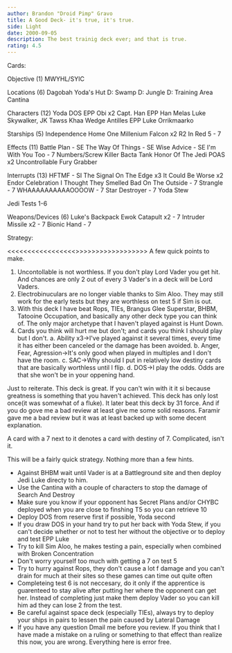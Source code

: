 ```yaml
---
author: Brandon "Droid Pimp" Gravo
title: A Good Deck- it's true, it's true.
side: Light
date: 2000-09-05
description: The best trainig deck ever; and that is true.
rating: 4.5
---
```

Cards: 

Objective (1)
MWYHL/SYIC

Locations (6)
Dagobah
Yoda's Hut
D: Swamp
D: Jungle
D: Training Area
Cantina

Characters (12)
Yoda
DOS
EPP Obi x2
Capt. Han
EPP Han
Melas
Luke Skywalker, JK
Tawss Khaa
Wedge Antilles
EPP Luke
Orrikmaarko

Starships (5)
Independence
Home One
Millenium Falcon x2
R2 In Red 5 - 7

Effects (11)
Battle Plan - SE
The Way Of Things - SE
Wise Advice - SE
I'm With You Too -  7
Numbers/Screw Killer
Bacta Tank
Honor Of The Jedi
POAS x2
Uncontrollable Fury
Grabber

Interrupts (13)
HFTMF - SI
The Signal
On The Edge x3
It Could Be Worse x2
Endor Celebration
I Thought They Smelled Bad On The Outside - 7
Strangle - 7
WHAAAAAAAAAAOOOOW - 7
Star Destroyer - 7
Yoda Stew

Jedi Tests 1-6

Weapons/Devices (6)
Luke's Backpack
Ewok Catapult x2 - 7
Intruder Missile x2 - 7
Bionic Hand - 7


Strategy: 

<<<<<<<<<<<<<<<<<>>>>>>>>>>>>>>>>>>
A few quick points to make.
1. Uncontollable is not worthless.  If you don't play Lord Vader you get hit.	And chances are only 2 out of every 3 Vader's in a deck will be Lord Vaders.
2. Electrobinuculars are no longer viable thanks to Sim Aloo.  They may still work for the early tests but they are worthless on test 5 if Sim is out.
3. With this deck I have beat Rops, TIEs, Brangus Glee Superstar, BHBM, Tatooine Occupation, and basically any other deck type you can think of.  The only major archetype that I haven't played against is Hunt Down.
4. Cards you think will hurt me but don't; and cards you think I should play but I don't.
     a.  Ability x3->I've played against it several times, every time it has either been canceled or the damage has been avoided.
     b.  Anger, Fear, Agression->It's only good when played in multiples and I don't have the room.
     c.  SAC->Why should I put in relatively low destiny cards that are basically worthless until I flip.
     d.  DOS->I play the odds.	Odds are that she won't be in your oppening hand.

Just to reiterate.  This deck is great.  If you can't win with it it si because greatness is something that you haven't achieved.  This deck has only lost once(it was somewhat of a fluke).	It later beat this deck by 31 force. And if you do gove me a bad review at least give me some solid reasons.  Faramir gave me a bad review but it was at least backed up with some decent explanation.

A card with a 7 next to it denotes a card with destiny of 7.  Complicated, isn't it.

This will be a fairly quick strategy.  Nothing more than a few hints.

- Against BHBM wait until Vader is at a Battleground site and then deploy Jedi Luke directy to him.
- Use the Cantina with a couple of characters to stop the damage of Search And Destroy
- Make sure you know if your opponent has Secret Plans and/or CHYBC deployed when you are close to finshing T5 so you can retrieve 10
- Deploy DOS from reserve first if possible, Yoda second
- If you draw DOS in your hand try to put her back with Yoda Stew, if you can't decide whether or not to test her without the objective or to deploy and test EPP Luke
- Try to kill Sim Aloo, he makes testing a pain, especially when combined with Broken Concentration
- Don't worry yourself too much with getting a 7 on test 5
- Try to hurry against Rops, they don't cause a lot f damage and you can't drain for much at their sites so these games can time out quite often
- Completeing test 6 is not neccesary, do it only if the apprentice is guarenteed to stay alive after putting her where the opponent can get her.  Instead of completing just make them deploy Vader so you can kill him ad they can lose 2 from the test.
- Be careful against space deck (especially TIEs), always try to deploy your ships in pairs to lessen the pain caused by Lateral Damage
- If you have any question Dmail me before you review.  If you think that I have made a mistake on a ruling or something to that effect than realize this now, you are wrong.  Everything here is error free. 